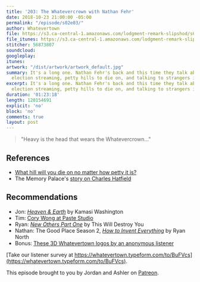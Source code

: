 ```yaml
---
title: '203: The Whatevercrown with Nathan Fehr'
date: 2018-10-23 21:00:00 -05:00
permalink: "/episode/s02e03/"
author: Whatevertown
file: https://s3.ca-central-1.amazonaws.com/lodgment-remark-slipshod/s02e03.mp3
file_itunes: https://s3.ca-central-1.amazonaws.com/lodgment-remark-slipshod/s02e03.m4a
stitcher: 56873807
soundcloud: 
googleplay: 
itunes: 
artwork: "/dist/artwork/artwork_default.jpg"
summary: It's a long one. Nathan Fehr's back and this time they talk about municipal
  election streaming, petty hills to die on, and talking to strangers in an elevator.
excerpt: It's a long one. Nathan Fehr's back and this time they talk about municipal
  election streaming, petty hills to die on, and talking to strangers in an elevator.
duration: '01:23:18'
length: 120154691
explicit: 'no'
block: 'no'
comments: true
layout: post
---
```


> "Heavy is the head that wears the Whatevercrown…"

## References
- [What hill will you die on no matter how petty it is?](https://twitter.com/i/moments/1050994302476681216)
- The Memory Palace's [story on Charles Hatfield](http://thememorypalace.us/2015/07/charlie-god-of-rain/)

## Recommendations
- Jon: *[Heaven & Earth](https://open.spotify.com/album/5mG7tl4EW2xrTy5rI8BgGL?si=OrLVg97HRQykJAdRK_XlkQ)* by Kamasi Washington
- Tim: [Cory Wong at Paste Studio](https://www.youtube.com/watch?v=vqJiqoNHxkQ)
- Ryan: *[New Others Part One](https://open.spotify.com/album/3HE2YETFqn8NJ3Sv3pnCmm?si=z8T4BxEtQduZvV3X6S-lFg)* by This Will Destroy You
- Nathan: The Good Place Season 2, *[How to Invent Everything](https://www.amazon.ca/How-Invent-Everything-Survival-Stranded/dp/073522014X/)* by Ryan North
- Bonus: [These 3D Whatevertown logos by an anonymous listener](https://imgur.com/a/p09k605)


[Take our listener survey at https://whatevertown.typeform.com/to/BuFVcs](https://whatevertown.typeform.com/to/BuFVcs).

This episode brought to you by Jordan and Ashler on [Patreon](https://www.patreon.com/whatevertown).

